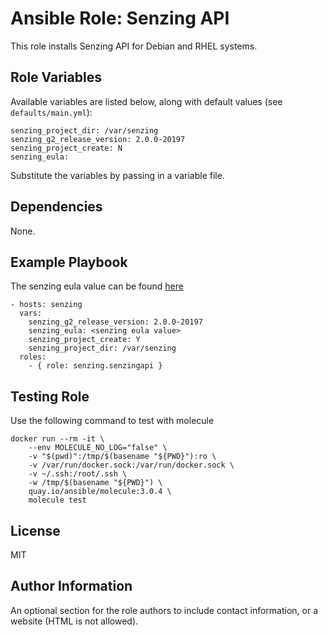Ansible Role: Senzing API
=========

This role installs Senzing API for Debian and RHEL systems.


Role Variables
--------------

Available variables are listed below, along with default values (see `defaults/main.yml`):

    senzing_project_dir: /var/senzing
    senzing_g2_release_version: 2.0.0-20197
    senzing_project_create: N
    senzing_eula:

Substitute the variables by passing in a variable file.

Dependencies
------------

None.

Example Playbook
----------------

The senzing eula value can be found [here](https://github.com/Senzing/knowledge-base/blob/master/lists/environment-variables.md#senzing_accept_eula)

    - hosts: senzing
      vars:
        senzing_g2_release_version: 2.0.0-20197
        senzing_eula: <senzing eula value>
        senzing_project_create: Y
        senzing_project_dir: /var/senzing
      roles:
        - { role: senzing.senzingapi }

Testing Role
----------------
Use the following command to test with molecule

```ansible
docker run --rm -it \
    --env MOLECULE_NO_LOG="false" \
    -v "$(pwd)":/tmp/$(basename "${PWD}"):ro \
    -v /var/run/docker.sock:/var/run/docker.sock \
    -v ~/.ssh:/root/.ssh \
    -w /tmp/$(basename "${PWD}") \
    quay.io/ansible/molecule:3.0.4 \
    molecule test
```

License
-------

MIT

Author Information
------------------

An optional section for the role authors to include contact information, or a website (HTML is not allowed).
